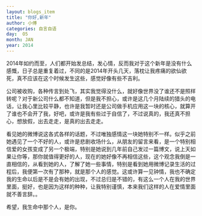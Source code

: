 ```yaml
---
layout: blogs_item
title: "你好,新年"
author: 小傅
categories: 自言自语
day:  O5
month: JAN
year: 2014
---
```



  2014年如约而至，人们都开始发总结，发心情，反而我对于这个新年是没有什么感慨，日子总是重复着过，不同的是2014年开头几天，落枕让我疼痛的欲仙欲死，真不应该在这个时候发生这些，感觉好像有些不吉利。
  
  公司被收购，各种传言到处飞，其实我觉得没什么，就好像世界没了谁还不是照样转呢？对于新公司什么都不知道，但是我不担心，或许是这几个月陆续的猎头的电话，让我心里比较平静，也许是我暂时还是公司做手机应用这一块的核心，就算开了谁也不会开了我，好吧，或许是我有些过于自信了，不过说真的，我还真不担心，想放假，出去走走，是真的出去走走。
  
  <!--more--> 
  
  看见她的微博说这各式各样的话题，不过唯独感情这一块她特别不一样。似乎之前她遇见了一个不好的人，或许是悲剧收场什么，从朋友的留言来看，是一个特别相信爱的女孩变成了另一个极端，特别是她说到几年前自己发过一篇博文，说上天如果让你等，那你就值得更好的人，现在的她好像不再相信这些，这个观念我倒是一直相信的，从看到她的人，了解了她一些事情，特别是看到她用微博记录生活的过程后，我便第一次有了那种，就是那个人的感觉。这或许算一见钟情，我也不确定我的生命以后是不是会有她的出现，不过总归是不错的，有这么一个人在我的世界里面，挺好，也是因为这样的种种，让我特别谨慎，本来我们这样的人在爱情里面就不善言辞。。
  
  希望，我生命中那个人，是你。
